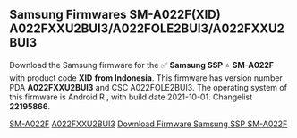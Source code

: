 <h2>Samsung Firmwares SM-A022F(XID) A022FXXU2BUI3/A022FOLE2BUI3/A022FXXU2BUI3</h2>
Download the Samsung firmware for the ✅ <strong>Samsung SSP </strong> ⭐ <strong>SM-A022F</strong> with product code <strong>XID</strong> <strong> from Indonesia</strong>. This firmware has version number PDA <strong>A022FXXU2BUI3</strong> and CSC A022FOLE2BUI3. The operating system of this firmware is Android R , with build date 2021-10-01. Changelist <strong>22195866</strong>.


[SM-A022F](https://samfirm.shop/samsung/model/SM-A022F)
[A022FXXU2BUI3](https://samfirm.shop/samsung/pda/A022FXXU2BUI3)
[Download Firmware Samsung SSP SM-A022F](https://samfirm.shop/samsung/firmware/461744)
